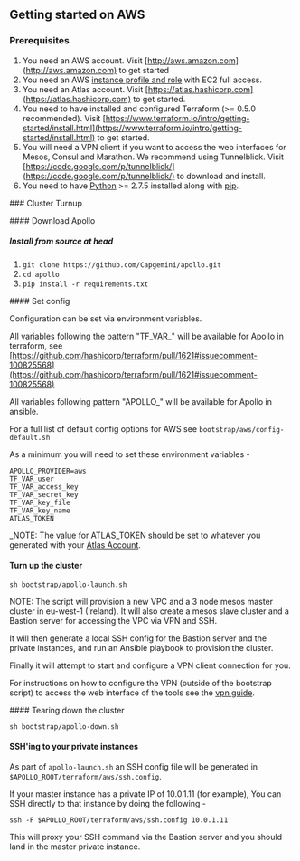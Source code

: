## Getting started on AWS

### Prerequisites

1. You need an AWS account. Visit [http://aws.amazon.com](http://aws.amazon.com) to get started
2. You need an AWS [instance profile and role](http://docs.aws.amazon.com/IAM/latest/UserGuide/instance-profiles.html) with EC2 full access.
3. You need an Atlas account. Visit [https://atlas.hashicorp.com](https://atlas.hashicorp.com) to get started.
4. You need to have installed and configured Terraform (>= 0.5.0 recommended). Visit [https://www.terraform.io/intro/getting-started/install.html](https://www.terraform.io/intro/getting-started/install.html) to get started.
5. You will need a VPN client if you want to access the web interfaces for Mesos, Consul and Marathon. We recommend using Tunnelblick. Visit [https://code.google.com/p/tunnelblick/](https://code.google.com/p/tunnelblick/) to download and install.
6. You need to have [Python](https://www.python.org/) >= 2.7.5 installed along with [pip](https://pip.pypa.io/en/latest/installing.html).

### Cluster Turnup

#### Download Apollo

##### Install from source at head
1. ```git clone https://github.com/Capgemini/apollo.git```
2. ```cd apollo```
3. ```pip install -r requirements.txt```

#### Set config

Configuration can be set via environment variables.

All variables following the pattern "TF_VAR_" will be available for Apollo in terraform, see [https://github.com/hashicorp/terraform/pull/1621#issuecomment-100825568](https://github.com/hashicorp/terraform/pull/1621#issuecomment-100825568)

All variables following pattern "APOLLO_" will be available for Apollo in ansible.

For a full list of default config options for AWS see ```bootstrap/aws/config-default.sh```

As a minimum you will need to set these environment variables -

```
APOLLO_PROVIDER=aws
TF_VAR_user
TF_VAR_access_key
TF_VAR_secret_key
TF_VAR_key_file
TF_VAR_key_name
ATLAS_TOKEN
```

_NOTE: The value for ATLAS_TOKEN should be set to whatever you generated with your [Atlas Account](https://atlas.hashicorp.com/settings/tokens).

#### Turn up the cluster
```
sh bootstrap/apollo-launch.sh
```

NOTE: The script will provision a new VPC and a 3 node mesos master cluster in eu-west-1 (Ireland). It will also create a mesos slave cluster and a Bastion server for accessing the VPC via VPN and SSH.

It will then generate a local SSH config for the Bastion server and the private instances, and run an
Ansible playbook to provision the cluster.

Finally it will attempt to start and configure a VPN client connection for you.

For instructions on how to configure the VPN (outside of the bootstrap script) to access the web interface of the tools see the [vpn guide](../aws/vpn.md).

#### Tearing down the cluster
```
sh bootstrap/apollo-down.sh
```

#### SSH'ing to your private instances

As part of ```apollo-launch.sh``` an SSH config file will be generated in ```$APOLLO_ROOT/terraform/aws/ssh.config```.

If your master instance has a private IP of 10.0.1.11 (for example), You can SSH directly to that instance by doing the following -

```
ssh -F $APOLLO_ROOT/terraform/aws/ssh.config 10.0.1.11
```

This will proxy your SSH command via the Bastion server and you should land in the master private instance.
